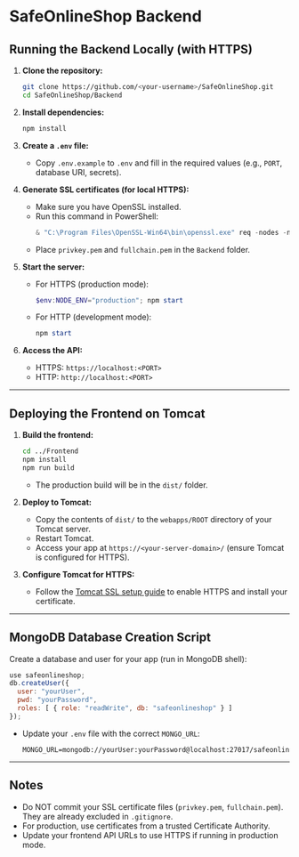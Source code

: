 # SafeOnlineShop Backend

## Running the Backend Locally (with HTTPS)

1. **Clone the repository:**
   ```sh
   git clone https://github.com/<your-username>/SafeOnlineShop.git
   cd SafeOnlineShop/Backend
   ```

2. **Install dependencies:**
   ```sh
   npm install
   ```

3. **Create a `.env` file:**
   - Copy `.env.example` to `.env` and fill in the required values (e.g., `PORT`, database URI, secrets).

4. **Generate SSL certificates (for local HTTPS):**
   - Make sure you have OpenSSL installed.
   - Run this command in PowerShell:
     ```powershell
     & "C:\Program Files\OpenSSL-Win64\bin\openssl.exe" req -nodes -new -x509 -keyout privkey.pem -out fullchain.pem -days 365
     ```
   - Place `privkey.pem` and `fullchain.pem` in the `Backend` folder.

5. **Start the server:**
   - For HTTPS (production mode):
     ```powershell
     $env:NODE_ENV="production"; npm start
     ```
   - For HTTP (development mode):
     ```powershell
     npm start
     ```

6. **Access the API:**
   - HTTPS: `https://localhost:<PORT>`
   - HTTP: `http://localhost:<PORT>`

---

## Deploying the Frontend on Tomcat

1. **Build the frontend:**
   ```sh
   cd ../Frontend
   npm install
   npm run build
   ```
   - The production build will be in the `dist/` folder.

2. **Deploy to Tomcat:**
   - Copy the contents of `dist/` to the `webapps/ROOT` directory of your Tomcat server.
   - Restart Tomcat.
   - Access your app at `https://<your-server-domain>/` (ensure Tomcat is configured for HTTPS).

3. **Configure Tomcat for HTTPS:**
   - Follow the [Tomcat SSL setup guide](https://tomcat.apache.org/tomcat-9.0-doc/ssl-howto.html) to enable HTTPS and install your certificate.

---

## MongoDB Database Creation Script

Create a database and user for your app (run in MongoDB shell):

```js
use safeonlineshop;
db.createUser({
  user: "yourUser",
  pwd: "yourPassword",
  roles: [ { role: "readWrite", db: "safeonlineshop" } ]
});
```

- Update your `.env` file with the correct `MONGO_URL`:
  ```
  MONGO_URL=mongodb://yourUser:yourPassword@localhost:27017/safeonlineshop
  ```

---

## Notes
- Do NOT commit your SSL certificate files (`privkey.pem`, `fullchain.pem`). They are already excluded in `.gitignore`.
- For production, use certificates from a trusted Certificate Authority.
- Update your frontend API URLs to use HTTPS if running in production mode.
